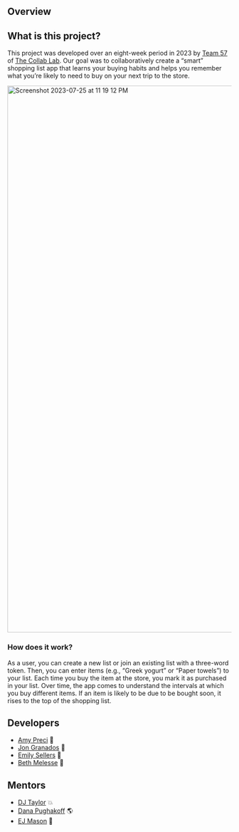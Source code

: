 ## Overview

## What is this project?

This project was developed over an eight-week period in 2023 by [Team 57](https://the-collab-lab.codes/developers/) of [The Collab Lab](https://the-collab-lab.codes/). Our goal was to collaboratively create a “smart” shopping list app that learns your buying habits and helps you remember what you’re likely to need to buy on your next trip to the store.

<img width="1228" alt="Screenshot 2023-07-25 at 11 19 12 PM" src="https://github.com/emilysellers/smart-shopping-list/assets/84364905/ab815983-fcfa-437b-b4f9-ba814e65dc4a">

### How does it work?

As a user, you can create a new list or join an existing list with a three-word token. Then, you can enter items (e.g., “Greek yogurt” or “Paper towels”) to your list. Each time you buy the item at the store, you mark it as purchased in your list. Over time, the app comes to understand the intervals at which you buy different items. If an item is likely to be due to be bought soon, it rises to the top of the shopping list.

## Developers

- [Amy Preci](https://github.com/Amy-Pr) 🦄
- [Jon Granados](https://github.com/jongranados) 🦉
- [Emily Sellers](https://github.com/emilysellers) 🌿
- [Beth Melesse](https://github.com/bethmelmtv) 💖

## Mentors

- [DJ Taylor](https://github.com/djtaylor8) 💥
- [Dana Pughakoff](https://github.com/danainjax) 🌎
- [EJ Mason](https://github.com/mxmason) 🐧
